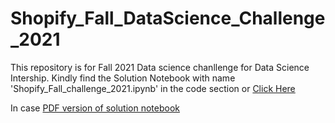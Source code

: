 # Shopify_Fall_DataScience_Challenge_2021

This repository is for Fall 2021 Data science chanllenge for Data Science Intership. Kindly find the Solution Notebook with name 'Shopify_Fall_challenge_2021.ipynb' in the code section or [Click Here](https://github.com/troy1729/Shopify_Fall_DataScience_Challenge_2021/blob/main/Shopify_Fall_challenge_2021.ipynb)


In case [PDF version of solution notebook](https://github.com/troy1729/Shopify_Fall_DataScience_Challenge_2021/blob/main/Shopify_Fall_challenge_2021.pdf)
